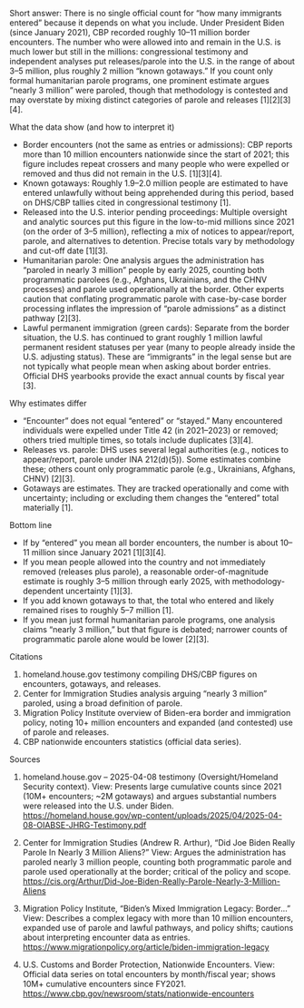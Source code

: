 Short answer: There is no single official count for “how many immigrants entered” because it depends on what you include. Under President Biden (since January 2021), CBP recorded roughly 10–11 million border encounters. The number who were allowed into and remain in the U.S. is much lower but still in the millions: congressional testimony and independent analyses put releases/parole into the U.S. in the range of about 3–5 million, plus roughly 2 million “known gotaways.” If you count only formal humanitarian parole programs, one prominent estimate argues “nearly 3 million” were paroled, though that methodology is contested and may overstate by mixing distinct categories of parole and releases [1][2][3][4].

What the data show (and how to interpret it)
- Border encounters (not the same as entries or admissions): CBP reports more than 10 million encounters nationwide since the start of 2021; this figure includes repeat crossers and many people who were expelled or removed and thus did not remain in the U.S. [1][3][4].
- Known gotaways: Roughly 1.9–2.0 million people are estimated to have entered unlawfully without being apprehended during this period, based on DHS/CBP tallies cited in congressional testimony [1].
- Released into the U.S. interior pending proceedings: Multiple oversight and analytic sources put this figure in the low-to-mid millions since 2021 (on the order of 3–5 million), reflecting a mix of notices to appear/report, parole, and alternatives to detention. Precise totals vary by methodology and cut-off date [1][3].
- Humanitarian parole: One analysis argues the administration has “paroled in nearly 3 million” people by early 2025, counting both programmatic parolees (e.g., Afghans, Ukrainians, and the CHNV processes) and parole used operationally at the border. Other experts caution that conflating programmatic parole with case-by-case border processing inflates the impression of “parole admissions” as a distinct pathway [2][3].
- Lawful permanent immigration (green cards): Separate from the border situation, the U.S. has continued to grant roughly 1 million lawful permanent resident statuses per year (many to people already inside the U.S. adjusting status). These are “immigrants” in the legal sense but are not typically what people mean when asking about border entries. Official DHS yearbooks provide the exact annual counts by fiscal year [3].

Why estimates differ
- “Encounter” does not equal “entered” or “stayed.” Many encountered individuals were expelled under Title 42 (in 2021–2023) or removed; others tried multiple times, so totals include duplicates [3][4].
- Releases vs. parole: DHS uses several legal authorities (e.g., notices to appear/report, parole under INA 212(d)(5)). Some estimates combine these; others count only programmatic parole (e.g., Ukrainians, Afghans, CHNV) [2][3].
- Gotaways are estimates. They are tracked operationally and come with uncertainty; including or excluding them changes the “entered” total materially [1].

Bottom line
- If by “entered” you mean all border encounters, the number is about 10–11 million since January 2021 [1][3][4].
- If you mean people allowed into the country and not immediately removed (releases plus parole), a reasonable order-of-magnitude estimate is roughly 3–5 million through early 2025, with methodology-dependent uncertainty [1][3].
- If you add known gotaways to that, the total who entered and likely remained rises to roughly 5–7 million [1].
- If you mean just formal humanitarian parole programs, one analysis claims “nearly 3 million,” but that figure is debated; narrower counts of programmatic parole alone would be lower [2][3].

Citations
1. homeland.house.gov testimony compiling DHS/CBP figures on encounters, gotaways, and releases.
2. Center for Immigration Studies analysis arguing “nearly 3 million” paroled, using a broad definition of parole.
3. Migration Policy Institute overview of Biden-era border and immigration policy, noting 10+ million encounters and expanded (and contested) use of parole and releases.
4. CBP nationwide encounters statistics (official data series).

Sources
1) homeland.house.gov – 2025-04-08 testimony (Oversight/Homeland Security context). View: Presents large cumulative counts since 2021 (10M+ encounters; ~2M gotaways) and argues substantial numbers were released into the U.S. under Biden. https://homeland.house.gov/wp-content/uploads/2025/04/2025-04-08-OIABSE-JHRG-Testimony.pdf

2) Center for Immigration Studies (Andrew R. Arthur), “Did Joe Biden Really Parole In Nearly 3 Million Aliens?” View: Argues the administration has paroled nearly 3 million people, counting both programmatic parole and parole used operationally at the border; critical of the policy and scope. https://cis.org/Arthur/Did-Joe-Biden-Really-Parole-Nearly-3-Million-Aliens

3) Migration Policy Institute, “Biden’s Mixed Immigration Legacy: Border…” View: Describes a complex legacy with more than 10 million encounters, expanded use of parole and lawful pathways, and policy shifts; cautions about interpreting encounter data as entries. https://www.migrationpolicy.org/article/biden-immigration-legacy

4) U.S. Customs and Border Protection, Nationwide Encounters. View: Official data series on total encounters by month/fiscal year; shows 10M+ cumulative encounters since FY2021. https://www.cbp.gov/newsroom/stats/nationwide-encounters